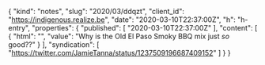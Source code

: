 {
  "kind": "notes",
  "slug": "2020/03/ddqzt",
  "client_id": "https://indigenous.realize.be",
  "date": "2020-03-10T22:37:00Z",
  "h": "h-entry",
  "properties": {
    "published": [
      "2020-03-10T22:37:00Z"
    ],
    "content": [
      {
        "html": "",
        "value": "Why is the Old El Paso Smoky BBQ mix just _so_ good??"
      }
    ],
    "syndication": [
      "https://twitter.com/JamieTanna/status/1237509196687409152"
    ]
  }
}
